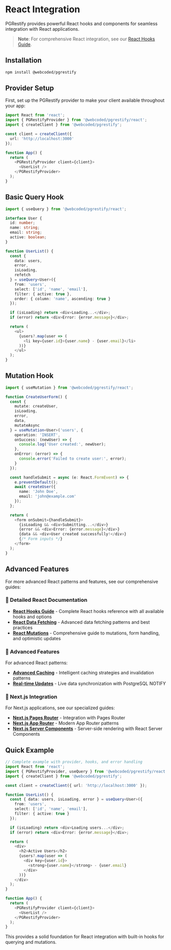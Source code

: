 # React Integration

PGRestify provides powerful React hooks and components for seamless integration with React applications.

> **Note**: For comprehensive React integration, see our [React Hooks Guide](./react/hooks.md).

## Installation

```bash
npm install @webcoded/pgrestify
```

## Provider Setup

First, set up the PGRestify provider to make your client available throughout your app:

```typescript
import React from 'react';
import { PGRestifyProvider } from '@webcoded/pgrestify/react';
import { createClient } from '@webcoded/pgrestify';

const client = createClient({
  url: 'http://localhost:3000'
});

function App() {
  return (
    <PGRestifyProvider client={client}>
      <UserList />
    </PGRestifyProvider>
  );
}
```

## Basic Query Hook

```typescript
import { useQuery } from '@webcoded/pgrestify/react';

interface User {
  id: number;
  name: string;
  email: string;
  active: boolean;
}

function UserList() {
  const { 
    data: users, 
    error,
    isLoading,
    refetch
  } = useQuery<User>({
    from: 'users',
    select: ['id', 'name', 'email'],
    filter: { active: true },
    order: { column: 'name', ascending: true }
  });

  if (isLoading) return <div>Loading...</div>;
  if (error) return <div>Error: {error.message}</div>;

  return (
    <ul>
      {users?.map(user => (
        <li key={user.id}>{user.name} - {user.email}</li>
      ))}
    </ul>
  );
}
```

## Mutation Hook

```typescript
import { useMutation } from '@webcoded/pgrestify/react';

function CreateUserForm() {
  const { 
    mutate: createUser, 
    isLoading, 
    error,
    data,
    mutateAsync
  } = useMutation<User>('users', {
    operation: 'INSERT',
    onSuccess: (newUser) => {
      console.log('User created:', newUser);
    },
    onError: (error) => {
      console.error('Failed to create user:', error);
    }
  });

  const handleSubmit = async (e: React.FormEvent) => {
    e.preventDefault();
    await createUser({
      name: 'John Doe',
      email: 'john@example.com'
    });
  };

  return (
    <form onSubmit={handleSubmit}>
      {isLoading && <div>Submitting...</div>}
      {error && <div>Error: {error.message}</div>}
      {data && <div>User created successfully!</div>}
      {/* Form inputs */}
    </form>
  );
}
```

## Advanced Features

For more advanced React patterns and features, see our comprehensive guides:

### 📖 Detailed React Documentation

- **[React Hooks Guide](./react/hooks.md)** - Complete React hooks reference with all available hooks and options
- **[React Data Fetching](./react/fetching.md)** - Advanced data fetching patterns and best practices  
- **[React Mutations](./react/mutations.md)** - Comprehensive guide to mutations, form handling, and optimistic updates

### 🚀 Advanced Features

For advanced React patterns:

- **[Advanced Caching](./advanced-features/caching.md)** - Intelligent caching strategies and invalidation patterns
- **[Real-time Updates](./advanced-features/realtime.md)** - Live data synchronization with PostgreSQL NOTIFY

### 🎯 Next.js Integration

For Next.js applications, see our specialized guides:

- **[Next.js Pages Router](./nextjs/pages-router.md)** - Integration with Pages Router
- **[Next.js App Router](./nextjs/app-router.md)** - Modern App Router patterns
- **[Next.js Server Components](./nextjs/server-components.md)** - Server-side rendering with React Server Components

## Quick Example

```typescript
// Complete example with provider, hooks, and error handling
import React from 'react';
import { PGRestifyProvider, useQuery } from '@webcoded/pgrestify/react';
import { createClient } from '@webcoded/pgrestify';

const client = createClient({ url: 'http://localhost:3000' });

function UserList() {
  const { data: users, isLoading, error } = useQuery<User>({
    from: 'users',
    select: ['id', 'name', 'email'],
    filter: { active: true }
  });

  if (isLoading) return <div>Loading users...</div>;
  if (error) return <div>Error: {error.message}</div>;

  return (
    <div>
      <h2>Active Users</h2>
      {users?.map(user => (
        <div key={user.id}>
          <strong>{user.name}</strong> - {user.email}
        </div>
      ))}
    </div>
  );
}

function App() {
  return (
    <PGRestifyProvider client={client}>
      <UserList />
    </PGRestifyProvider>
  );
}
```

This provides a solid foundation for React integration with built-in hooks for querying and mutations.